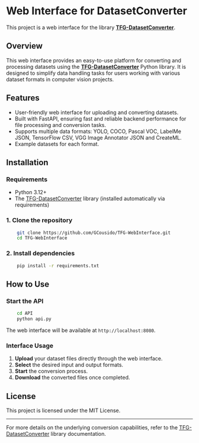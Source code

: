 # Web Interface for DatasetConverter

This project is a web interface for the library [**TFG-DatasetConverter**](https://github.com/GCousido/TFG-DatasetConverter).

## Overview

This web interface provides an easy-to-use platform for converting and processing datasets using the [**TFG-DatasetConverter**](https://github.com/GCousido/TFG-DatasetConverter) Python library. It is designed to simplify data handling tasks for users working with various dataset formats in computer vision projects.

## Features

- User-friendly web interface for uploading and converting datasets.
- Built with FastAPI, ensuring fast and reliable backend performance for file processing and conversion tasks.
- Supports multiple data formats: YOLO, COCO, Pascal VOC, LabelMe JSON, TensorFlow CSV, VGG Image Annotator JSON and CreateML.
- Example datasets for each format.

## Installation

### Requirements

- Python 3.12+
- The [TFG-DatasetConverter](https://github.com/GCousido/TFG-DatasetConverter) library (installed automatically via requirements)

### 1. Clone the repository

```bash
    git clone https://github.com/GCousido/TFG-WebInterface.git
    cd TFG-WebInterface
```

### 2. Install dependencies

```bash
    pip install -r requirements.txt
```

## How to Use

### Start the API

```bash
    cd API
    python api.py
```

The web interface will be available at `http://localhost:8080`.

### Interface Usage

1. **Upload** your dataset files directly through the web interface.
2. **Select** the desired input and output formats.
3. **Start** the conversion process.
4. **Download** the converted files once completed.

## License

This project is licensed under the MIT License.

---

For more details on the underlying conversion capabilities, refer to the [TFG-DatasetConverter](https://github.com/GCousido/TFG-DatasetConverter) library documentation.
